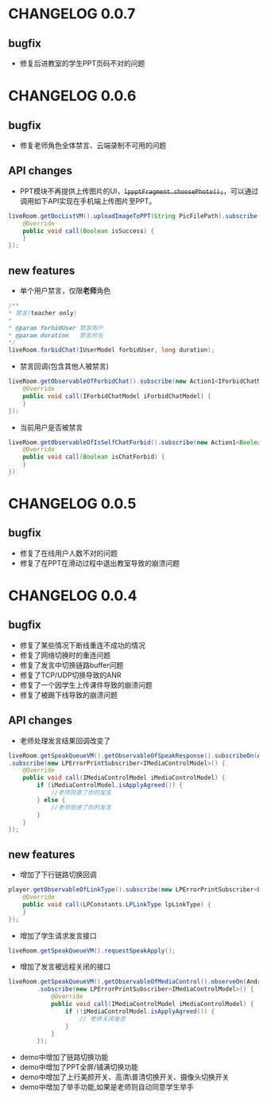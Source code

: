 CHANGELOG 0.0.7
==============
## bugfix
- 修复后进教室的学生PPT页码不对的问题

CHANGELOG 0.0.6
==============
## bugfix
- 修复老师角色全体禁言、云端录制不可用的问题

## API changes
- PPT模块不再提供上传图片的UI，~~`lppptFragment.choosePhoto();`~~，可以通过调用如下API实现在手机端上传图片至PPT。
```java
liveRoom.getDocListVM().uploadImageToPPT(String PicFilePath).subscribe(new Action1<Boolean>() {
    @Override
    public void call(Boolean isSuccess) {
    }
});
```

## new features
- 单个用户禁言，仅限**老师**角色
```java
/**
* 禁言(teacher only)
*
* @param forbidUser 禁言用户
* @param duration   禁言时长
*/
liveRoom.forbidChat(IUserModel forbidUser, long duration);
```
- 禁言回调(包含其他人被禁言)
```java
liveRoom.getObservableOfForbidChat().subscribe(new Action1<IForbidChatModel>() {
    @Override
    public void call(IForbidChatModel iForbidChatModel) {
    }
});
```
- 当前用户是否被禁言
```java
liveRoom.getObservableOfIsSelfChatForbid().subscribe(new Action1<Boolean>() {
    @Override
    public void call(Boolean isChatForbid) {
    }
})
```

CHANGELOG 0.0.5
==============
## bugfix
- 修复了在线用户人数不对的问题
- 修复了在PPT在滑动过程中退出教室导致的崩溃问题

CHANGELOG 0.0.4
==============

## bugfix
- 修复了某些情况下断线重连不成功的情况
- 修复了网络切换时的重连问题
- 修复了发言中切换链路buffer问题
- 修复了TCP/UDP切换导致的ANR
- 修复了一个因学生上传课件导致的崩溃问题
- 修复了被踢下线导致的崩溃问题

## API changes
- 老师处理发言结果回调改变了
```java
liveRoom.getSpeakQueueVM().getObservableOfSpeakResponse().subscribeOn(AndroidSchedulers.mainThread())
.subscribe(new LPErrorPrintSubscriber<IMediaControlModel>() {
    @Override
    public void call(IMediaControlModel iMediaControlModel) {
        if (iMediaControlModel.isApplyAgreed()) {
            //老师同意了你的发言
        } else {
            //老师拒绝了你的发言
        }
    }
});
```

## new features
- 增加了下行链路切换回调
```java
player.getObservableOfLinkType().subscribe(new LPErrorPrintSubscriber<LPConstants.LPLinkType>() {
    @Override
    public void call(LPConstants.LPLinkType lpLinkType) {
    }
});
```
- 增加了学生请求发言接口
```java
liveRoom.getSpeakQueueVM().requestSpeakApply();
```
- 增加了发言被远程关闭的接口
```java
liveRoom.getSpeakQueueVM().getObservableOfMediaControl().observeOn(AndroidSchedulers.mainThread())
        .subscribe(new LPErrorPrintSubscriber<IMediaControlModel>() {
            @Override
            public void call(IMediaControlModel iMediaControlModel) {
                if (!iMediaControlModel.isApplyAgreed()) {
                    // 老师关闭发言
                }
            }
        });
```
- demo中增加了链路切换功能
- demo中增加了PPT全屏/铺满切换功能
- demo中增加了上行美颜开关、高清\普清切换开关、摄像头切换开关
- demo中增加了举手功能,如果是老师则自动同意学生举手

